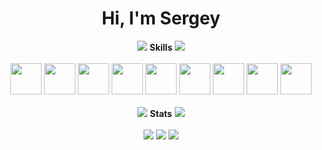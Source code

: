 <link rel="stylesheet" type='text/css' href="https://cdn.jsdelivr.net/gh/devicons/devicon@latest/devicon.min.css" />
<div id="header" align="center">
    <h1>Hi, I'm Sergey</h1>
</div>


<div id="header" align="center">
    <img src='http://fakeimage.fly.dev/350x12.png?color=!222933&textcolor=!222933' />
    <strong>Skills</strong>
    <img src='http://fakeimage.fly.dev/350x12.png?color=!222933&textcolor=!222933' />
</div>
<br>
<div id = "languages" align = "center">
    <img src="https://cdn.jsdelivr.net/gh/devicons/devicon@latest/icons/cplusplus/cplusplus-original.svg" width = "50" height = "50"/>
    <img src="https://cdn.jsdelivr.net/gh/devicons/devicon@latest/icons/csharp/csharp-original.svg" width = "50" height = "50"/>
    <img src="https://cdn.jsdelivr.net/gh/devicons/devicon@latest/icons/python/python-original.svg" width = "50" height = "50"/>
    <img src="https://cdn.jsdelivr.net/gh/devicons/devicon@latest/icons/javascript/javascript-original.svg"  width = "50" height = "50"/>
    <img src="https://cdn.jsdelivr.net/gh/devicons/devicon@latest/icons/html5/html5-original.svg" width = "50" height = "50"/>
    <img src="https://cdn.jsdelivr.net/gh/devicons/devicon@latest/icons/css3/css3-original.svg" width = "50" height = "50"/>
    <img src="https://cdn.jsdelivr.net/gh/devicons/devicon@latest/icons/git/git-original.svg" width = "50" height = "50"/>
    <img src="https://cdn.jsdelivr.net/gh/devicons/devicon@latest/icons/postgresql/postgresql-original.svg" width = "50" height = "50"/>
    <img src="https://cdn.jsdelivr.net/gh/devicons/devicon@latest/icons/fastapi/fastapi-plain-wordmark.svg" width = "50" height = "50"/>
</div>

<br>

<div id="header" align="center" class = "align-items-center">
    <img src='http://fakeimage.fly.dev/330x12.png?color=!222933&textcolor=!222933' />
    <strong>Stats</strong>
    <img src='http://fakeimage.fly.dev/330x12.png?color=!222933&textcolor=!222933' />
</div>
<br>
<div align="center">
    <img src="http://github-profile-summary-cards.vercel.app/api/cards/profile-details?username=SergeyFeduk&theme=github_dark">
    <img src="http://github-profile-summary-cards.vercel.app/api/cards/repos-per-language?username=SergeyFeduk&theme=github_dark">
    <img src="http://github-profile-summary-cards.vercel.app/api/cards/stats?username=SergeyFeduk&theme=github_dark">
</div>

